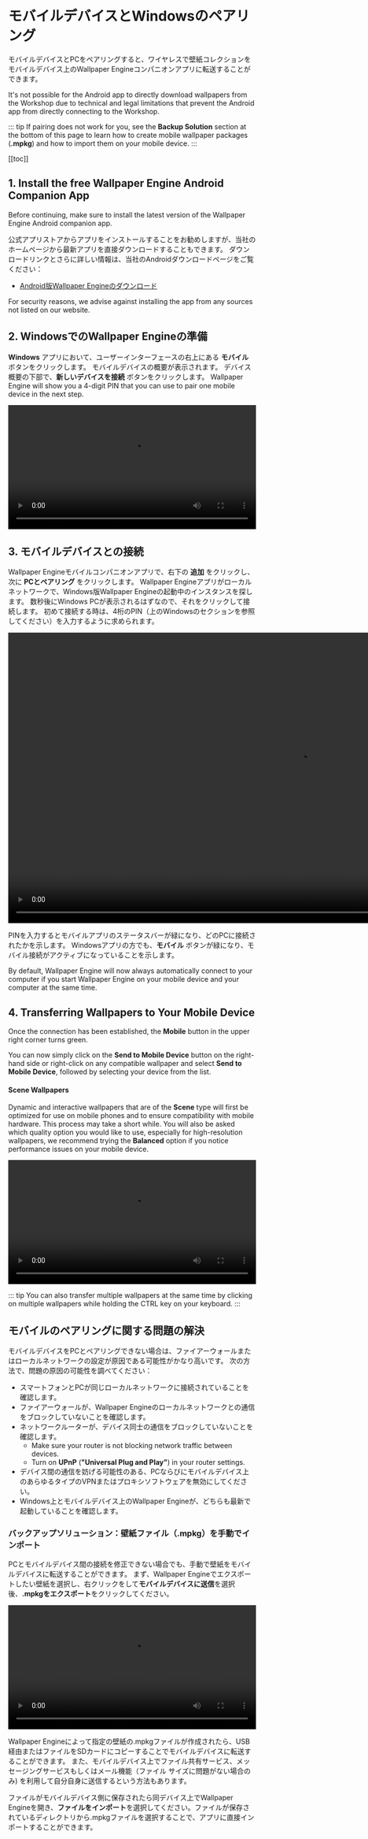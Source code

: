 # モバイルデバイスとWindowsのペアリング

モバイルデバイスとPCをペアリングすると、ワイヤレスで壁紙コレクションをモバイルデバイス上のWallpaper Engineコンパニオンアプリに転送することができます。

It's not possible for the Android app to directly download wallpapers from the Workshop due to technical and legal limitations that prevent the Android app from directly connecting to the Workshop.

::: tip
If pairing does not work for you, see the **Backup Solution** section at the bottom of this page to learn how to create mobile wallpaper packages (**.mpkg**) and how to import them on your mobile device.
:::

[[toc]]

## 1. Install the free Wallpaper Engine Android Companion App

Before continuing, make sure to install the latest version of the Wallpaper Engine Android companion app.

公式アプリストアからアプリをインストールすることをお勧めしますが、当社のホームページから最新アプリを直接ダウンロードすることもできます。 ダウンロードリンクとさらに詳しい情報は、当社のAndroidダウンロードページをご覧ください：

* [Android版Wallpaper Engineのダウンロード](https://www.wallpaperengine.io/android/)

For security reasons, we advise against installing the app from any sources not listed on our website.

## 2. WindowsでのWallpaper Engineの準備

**Windows** アプリにおいて、ユーザーインターフェースの右上にある **モバイル** ボタンをクリックします。 モバイルデバイスの概要が表示されます。 デバイス概要の下部で、**新しいデバイスを接続** ボタンをクリックします。 Wallpaper Engine will show you a 4-digit PIN that you can use to pair one mobile device in the next step.

<video width="100%" controls autoplay loop>
  <source src="/videos/mobile_pin.mp4" type="video/mp4">
  お使いのブラウザは動画タグをサポートしていません。
</video>

## 3. モバイルデバイスとの接続

Wallpaper Engineモバイルコンパニオンアプリで、右下の **追加** をクリックし、次に **PCとペアリング** をクリックします。 Wallpaper Engineアプリがローカルネットワークで、Windows版Wallpaper Engineの起動中のインスタンスを探します。 数秒後にWindows PCが表示されるはずなので、それをクリックして接続します。 初めて接続する時は、4桁のPIN（上のWindowsのセクションを参照してください）を入力するように求められます。

<video height="590px" style="display:block;margin:0 auto;" controls autoplay loop>
  <source src="/videos/mobile_connect.mp4" type="video/mp4">
  お使いのブラウザが動画タグをサポートしていません。
</video>

PINを入力するとモバイルアプリのステータスバーが緑になり、どのPCに接続されたかを示します。 Windowsアプリの方でも、**モバイル** ボタンが緑になり、モバイル接続がアクティブになっていることを示します。

By default, Wallpaper Engine will now always automatically connect to your computer if you start Wallpaper Engine on your mobile device and your computer at the same time.

## 4. Transferring Wallpapers to Your Mobile Device

Once the connection has been established, the **Mobile** button in the upper right corner turns green.

You can now simply click on the **Send to Mobile Device** button on the right-hand side or right-click on any compatible wallpaper and select **Send to Mobile Device**, followed by selecting your device from the list.

#### Scene Wallpapers

Dynamic and interactive wallpapers that are of the **Scene** type will first be optimized for use on mobile phones and to ensure compatibility with mobile hardware. This process may take a short while. You will also be asked which quality option you would like to use, especially for high-resolution wallpapers, we recommend trying the **Balanced** option if you notice performance issues on your mobile device.

<video width="100%" controls autoplay loop>
  <source src="/videos/mobile_transfer.mp4" type="video/mp4">
  お使いのブラウザは動画タグをサポートしていません。
</video>

::: tip
You can also transfer multiple wallpapers at the same time by clicking on multiple wallpapers while holding the CTRL key on your keyboard.
:::

## モバイルのペアリングに関する問題の解決

モバイルデバイスをPCとペアリングできない場合は、ファイアーウォールまたはローカルネットワークの設定が原因である可能性がかなり高いです。 次の方法で、問題の原因の可能性を調べてください：

* スマートフォンとPCが同じローカルネットワークに接続されていることを確認します。
* ファイアーウォールが、Wallpaper Engineのローカルネットワークとの通信をブロックしていないことを確認します。
* ネットワークルーターが、デバイス同士の通信をブロックしていないことを確認します。
    * Make sure your router is not blocking network traffic between devices.
    * Turn on **UPnP** (**"Universal Plug and Play"**) in your router settings.
* デバイス間の通信を妨げる可能性のある、PCならびにモバイルデバイス上のあらゆるタイプのVPNまたはプロキシソフトウェアを無効にしてください。
* Windows上とモバイルデバイス上のWallpaper Engineが、どちらも最新で起動していることを確認します。

### バックアップソリューション：壁紙ファイル（.mpkg）を手動でインポート

PCとモバイルデバイス間の接続を修正できない場合でも、手動で壁紙をモバイルデバイスに転送することができます。 まず、Wallpaper Engineでエクスポートしたい壁紙を選択し、右クリックをして**モバイルデバイスに送信**を選択後、**.mpkgをエクスポート**をクリックしてください。

<video width="100%" controls autoplay loop>
  <source src="/videos/mobile_export.mp4" type="video/mp4">
  お使いのブラウザは動画タグをサポートしていません。
</video>

Wallpaper Engineによって指定の壁紙の.mpkgファイルが作成されたら、USB経由またはファイルをSDカードにコピーすることでモバイルデバイスに転送することができます。 また、モバイルデバイス上でファイル共有サービス、メッセージングサービスもしくはメール機能（ファイル サイズに問題がない場合のみ) を利用して自分自身に送信するという方法もあります。

ファイルがモバイルデバイス側に保存されたら同デバイス上でWallpaper Engineを開き、**ファイルをインポート**を選択してください。ファイルが保存されているディレクトリから.mpkgファイルを選択することで、アプリに直接インポートすることができます。
